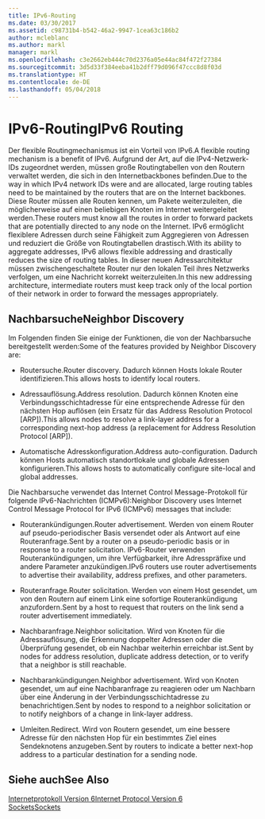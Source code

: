 ```yaml
---
title: IPv6-Routing
ms.date: 03/30/2017
ms.assetid: c98731b4-b542-46a2-9947-1cea63c186b2
author: mcleblanc
ms.author: markl
manager: markl
ms.openlocfilehash: c3e2662eb444c70d2376a05e44ac84f472f27384
ms.sourcegitcommit: 3d5d33f384eeba41b2dff79d096f47ccc8d8f03d
ms.translationtype: HT
ms.contentlocale: de-DE
ms.lasthandoff: 05/04/2018
---
```

# <a name="ipv6-routing"></a><span data-ttu-id="546d7-102">IPv6-Routing</span><span class="sxs-lookup"><span data-stu-id="546d7-102">IPv6 Routing</span></span>
<span data-ttu-id="546d7-103">Der flexible Routingmechanismus ist ein Vorteil von IPv6.</span><span class="sxs-lookup"><span data-stu-id="546d7-103">A flexible routing mechanism is a benefit of IPv6.</span></span> <span data-ttu-id="546d7-104">Aufgrund der Art, auf die IPv4-Netzwerk-IDs zugeordnet werden, müssen große Routingtabellen von den Routern verwaltet werden, die sich in den Internetbackbones befinden.</span><span class="sxs-lookup"><span data-stu-id="546d7-104">Due to the way in which IPv4 network IDs were and are allocated, large routing tables need to be maintained by the routers that are on the Internet backbones.</span></span> <span data-ttu-id="546d7-105">Diese Router müssen alle Routen kennen, um Pakete weiterzuleiten, die möglicherweise auf einen beliebigen Knoten im Internet weitergeleitet werden.</span><span class="sxs-lookup"><span data-stu-id="546d7-105">These routers must know all the routes in order to forward packets that are potentially directed to any node on the Internet.</span></span> <span data-ttu-id="546d7-106">IPv6 ermöglicht flexiblere Adressen durch seine Fähigkeit zum Aggregieren von Adressen und reduziert die Größe von Routingtabellen drastisch.</span><span class="sxs-lookup"><span data-stu-id="546d7-106">With its ability to aggregate addresses, IPv6 allows flexible addressing and drastically reduces the size of routing tables.</span></span> <span data-ttu-id="546d7-107">In dieser neuen Adressarchitektur müssen zwischengeschaltete Router nur den lokalen Teil ihres Netzwerks verfolgen, um eine Nachricht korrekt weiterzuleiten.</span><span class="sxs-lookup"><span data-stu-id="546d7-107">In this new addressing architecture, intermediate routers must keep track only of the local portion of their network in order to forward the messages appropriately.</span></span>  
  
## <a name="neighbor-discovery"></a><span data-ttu-id="546d7-108">Nachbarsuche</span><span class="sxs-lookup"><span data-stu-id="546d7-108">Neighbor Discovery</span></span>  
 <span data-ttu-id="546d7-109">Im Folgenden finden Sie einige der Funktionen, die von der Nachbarsuche bereitgestellt werden:</span><span class="sxs-lookup"><span data-stu-id="546d7-109">Some of the features provided by Neighbor Discovery are:</span></span>  
  
-   <span data-ttu-id="546d7-110">Routersuche.</span><span class="sxs-lookup"><span data-stu-id="546d7-110">Router discovery.</span></span> <span data-ttu-id="546d7-111">Dadurch können Hosts lokale Router identifizieren.</span><span class="sxs-lookup"><span data-stu-id="546d7-111">This allows hosts to identify local routers.</span></span>  
  
-   <span data-ttu-id="546d7-112">Adressauflösung.</span><span class="sxs-lookup"><span data-stu-id="546d7-112">Address resolution.</span></span> <span data-ttu-id="546d7-113">Dadurch können Knoten eine Verbindungsschichtadresse für eine entsprechende Adresse für den nächsten Hop auflösen (ein Ersatz für das Address Resolution Protocol [ARP]).</span><span class="sxs-lookup"><span data-stu-id="546d7-113">This allows nodes to resolve a link-layer address for a corresponding next-hop address (a replacement for Address Resolution Protocol [ARP]).</span></span>  
  
-   <span data-ttu-id="546d7-114">Automatische Adresskonfiguration.</span><span class="sxs-lookup"><span data-stu-id="546d7-114">Address auto-configuration.</span></span> <span data-ttu-id="546d7-115">Dadurch können Hosts automatisch standortlokale und globale Adressen konfigurieren.</span><span class="sxs-lookup"><span data-stu-id="546d7-115">This allows hosts to automatically configure site-local and global addresses.</span></span>  
  
 <span data-ttu-id="546d7-116">Die Nachbarsuche verwendet das Internet Control Message-Protokoll für folgende IPv6-Nachrichten (ICMPv6):</span><span class="sxs-lookup"><span data-stu-id="546d7-116">Neighbor Discovery uses Internet Control Message Protocol for IPv6 (ICMPv6) messages that include:</span></span>  
  
-   <span data-ttu-id="546d7-117">Routerankündigungen.</span><span class="sxs-lookup"><span data-stu-id="546d7-117">Router advertisement.</span></span> <span data-ttu-id="546d7-118">Werden von einem Router auf pseudo-periodischer Basis versendet oder als Antwort auf eine Routeranfrage.</span><span class="sxs-lookup"><span data-stu-id="546d7-118">Sent by a router on a pseudo-periodic basis or in response to a router solicitation.</span></span> <span data-ttu-id="546d7-119">IPv6-Router verwenden Routerankündigungen, um ihre Verfügbarkeit, ihre Adresspräfixe und andere Parameter anzukündigen.</span><span class="sxs-lookup"><span data-stu-id="546d7-119">IPv6 routers use router advertisements to advertise their availability, address prefixes, and other parameters.</span></span>  
  
-   <span data-ttu-id="546d7-120">Routeranfrage.</span><span class="sxs-lookup"><span data-stu-id="546d7-120">Router solicitation.</span></span> <span data-ttu-id="546d7-121">Werden von einem Host gesendet, um von den Routern auf einem Link eine sofortige Routerankündigung anzufordern.</span><span class="sxs-lookup"><span data-stu-id="546d7-121">Sent by a host to request that routers on the link send a router advertisement immediately.</span></span>  
  
-   <span data-ttu-id="546d7-122">Nachbaranfrage.</span><span class="sxs-lookup"><span data-stu-id="546d7-122">Neighbor solicitation.</span></span> <span data-ttu-id="546d7-123">Wird von Knoten für die Adressauflösung, die Erkennung doppelter Adressen oder die Überprüfung gesendet, ob ein Nachbar weiterhin erreichbar ist.</span><span class="sxs-lookup"><span data-stu-id="546d7-123">Sent by nodes for address resolution, duplicate address detection, or to verify that a neighbor is still reachable.</span></span>  
  
-   <span data-ttu-id="546d7-124">Nachbarankündigungen.</span><span class="sxs-lookup"><span data-stu-id="546d7-124">Neighbor advertisement.</span></span> <span data-ttu-id="546d7-125">Wird von Knoten gesendet, um auf eine Nachbaranfrage zu reagieren oder um Nachbarn über eine Änderung in der Verbindungsschichtadresse zu benachrichtigen.</span><span class="sxs-lookup"><span data-stu-id="546d7-125">Sent by nodes to respond to a neighbor solicitation or to notify neighbors of a change in link-layer address.</span></span>  
  
-   <span data-ttu-id="546d7-126">Umleiten.</span><span class="sxs-lookup"><span data-stu-id="546d7-126">Redirect.</span></span> <span data-ttu-id="546d7-127">Wird von Routern gesendet, um eine bessere Adresse für den nächsten Hop für ein bestimmtes Ziel eines Sendeknotens anzugeben.</span><span class="sxs-lookup"><span data-stu-id="546d7-127">Sent by routers to indicate a better next-hop address to a particular destination for a sending node.</span></span>  
  
## <a name="see-also"></a><span data-ttu-id="546d7-128">Siehe auch</span><span class="sxs-lookup"><span data-stu-id="546d7-128">See Also</span></span>  
 [<span data-ttu-id="546d7-129">Internetprotokoll Version 6</span><span class="sxs-lookup"><span data-stu-id="546d7-129">Internet Protocol Version 6</span></span>](../../../docs/framework/network-programming/internet-protocol-version-6.md)  
 [<span data-ttu-id="546d7-130">Sockets</span><span class="sxs-lookup"><span data-stu-id="546d7-130">Sockets</span></span>](../../../docs/framework/network-programming/sockets.md)
